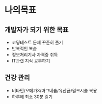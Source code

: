 # 나의목표
## 개발자가 되기 위한 목표
- 코딩테스트 문제 꾸준히 풀기
- 반복적인 복습
- 정보처리기사 자격증 취득
- IT관련 지식 공부하기

## 건강 관리

* 비타민/오메가3/마그네슘/유산균/밀크시술 복용
* 하루에 최소 30분 걷기
